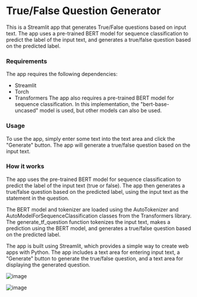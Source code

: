 # True/False Question Generator
This is a Streamlit app that generates True/False questions based on input text. The app uses a pre-trained BERT model for sequence classification to predict the label of the input text, and generates a true/false question based on the predicted label.

### Requirements
The app requires the following dependencies:

- Streamlit
- Torch
- Transformers
The app also requires a pre-trained BERT model for sequence classification. In this implementation, the "bert-base-uncased" model is used, but other models can also be used.

### Usage
To use the app, simply enter some text into the text area and click the "Generate" button. The app will generate a true/false question based on the input text.

### How it works
The app uses the pre-trained BERT model for sequence classification to predict the label of the input text (true or false). The app then generates a true/false question based on the predicted label, using the input text as the statement in the question.

The BERT model and tokenizer are loaded using the AutoTokenizer and AutoModelForSequenceClassification classes from the Transformers library. The generate_tf_question function tokenizes the input text, makes a prediction using the BERT model, and generates a true/false question based on the predicted label.

The app is built using Streamlit, which provides a simple way to create web apps with Python. The app includes a text area for entering input text, a "Generate" button to generate the true/false question, and a text area for displaying the generated question.

![image](https://user-images.githubusercontent.com/87160848/224267576-66b958c7-e42d-4aa7-b290-bf80f609fff7.png)


![image](https://user-images.githubusercontent.com/87160848/224266961-4d1d733a-0f5e-44dc-ad75-51d70043a0f4.png)
